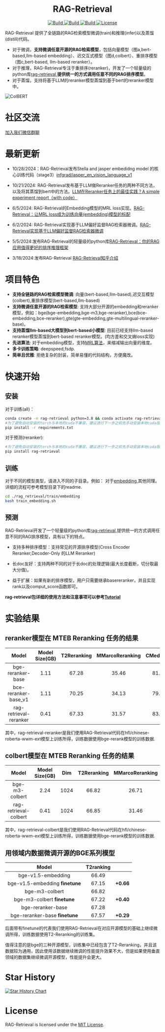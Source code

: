<h1 align="center">RAG-Retrieval</h1>
<p align="center">
    <a href="https://pypi.org/project/rag-retrieval/#description">
            <img alt="Build" src="https://img.shields.io/pypi/v/rag-retrieval?color=brightgreen">
    </a>
    <a href="https://www.pepy.tech/projects/rag-retrieval">
            <img alt="Build" src="https://static.pepy.tech/personalized-badge/rag-retrieval?period=total&units=international_system&left_color=grey&right_color=brightgreen&left_text=downloads">
    </a>
    <a href="https://github.com/NLPJCL/RAG-Retrieval">
            <img alt="Build" src="https://img.shields.io/badge/Contribution-Welcome-blue">
    </a>
    <a href="https://github.com/NLPJCL/RAG-Retrieval/blob/master/LICENSE">
        <img alt="License" src="https://img.shields.io/badge/LICENSE-MIT-green">
    </a>
</p>

RAG-Retrieval 提供了全链路的RAG检索模型微调(train)和推理(infer)以及蒸馏(distill)代码。
- 对于微调，**支持微调任意开源的RAG检索模型**，包括向量模型（图a,bert-based,llm-based embedding）、迟交互式模型（图d,colbert）、重排序模型（图c,bert-based, llm-based reranker）。
- 对于推理，RAG-Retrieval专注于重排序(reranker)，开发了一个轻量级的python库[rag-retrieval](https://pypi.org/project/rag-retrieval/),**提供统一的方式调用任意不同的RAG排序模型**。
- 对于蒸馏，支持将基于LLM的reranker模型蒸馏到基于bert的reranker模型中。

![ColBERT](pictures/models.png)


# 社区交流

[加入我们微信群聊](https://www.notion.so/RAG-Retrieval-Roadmap-c817257e3e8a484b8850cac40a3fcf88)

# 最新更新

- 10/28/2024：RAG-Retrieval发布Stella and jasper embedidng model 的核心训练代码（stage3）[infgrad/jasper_en_vision_language_v1](https://huggingface.co/infgrad/jasper_en_vision_language_v1)

- 10/21/2024: RAG-Retrieval发布基于LLM做Reranker任务的两种不同方法，以及将其蒸馏到bert中的方法。[LLM在Reranker任务上的最佳实践？A simple experiment report（with code）](https://zhuanlan.zhihu.com/p/987727357)


- 6/5/2024: RAG-Retrieval的Embedding模型的MRL loss实现。[RAG-Retrieval：让MRL loss成为训练向量(embedding)模型的标配](https://zhuanlan.zhihu.com/p/701884479)

- 6/2/2024: RAG-Retrieval实现基于LLM偏好监督RAG检索器微调。[RAG-Retrieval实现基于LLM偏好监督RAG检索器微调](https://zhuanlan.zhihu.com/p/701215443)

- 5/5/2024:发布RAG-Retrieval的轻量级的python库[RAG-Retrieval：你的RAG应用值得更好的排序推理框架](https://zhuanlan.zhihu.com/p/692404995)

- 3/18/2024:发布RAG-Retrieval [RAG-Retrieval知乎介绍](https://zhuanlan.zhihu.com/p/683483778)


# 项目特色

- **支持全链路的RAG检索模型微调**: 向量(bert-based,llm-based),迟交互模型(colbert),重排序模型(bert-based,llm-based)
- **支持微调任意开源的RAG检索模型**: 支持大部分开源的embedding和reranker模型，例如：bge(bge-embedding,bge-m3,bge-reranker),bce(bce-embedding,bce-reranker),gte(gte-embedding,gte-multilingual-reranker-base)。
- **支持蒸馏llm-based大模型到bert-based小模型**: 目前已经支持llm-based reranker模型蒸馏到bert-based reranker模型。(均方差和交叉熵loss实现)
- **先进算法**: 对于embedding模型，支持[MRL算法](https://arxiv.org/abs/2205.13147)，来缩减输出向量的维度。
- **多卡训练策略**: deepspeed,fsdp.
- **简单且优雅**: 拒绝复杂的封装，简单易懂的代码结构，方便魔改。

# 快速开始

## 安装
对于训练(all)：
```bash
conda create -n rag-retrieval python=3.8 && conda activate rag-retrieval
#为了避免自动安装的torch与本地的cuda不兼容，建议进行下一步之前先手动安装本地cuda版本兼容的torch。
pip install -r requirements.txt 
```
对于预测(reranker):
```bash
#为了避免自动安装的torch与本地的cuda不兼容，建议进行下一步之前先手动安装本地cuda版本兼容的torch。
pip install rag-retrieval
```

## 训练

对于不同的模型类型，请进入不同的子目录。例如：
对于[embedding](https://github.com/NLPJCL/RAG-Retrieval/tree/master/rag_retrieval/train/embedding),其他同理。详细的流程可参考模型目录下的readme.
```bash
cd ./rag_retrieval/train/embedding
bash train_embedding.sh
```

## 预测

RAG-Retrieval开发了一个轻量级的python库[rag-retrieval](https://pypi.org/project/rag-retrieval/),提供统一的方式调用任意不同的RAG排序模型，具有以下的特点。

- 支持多种排序模型：支持常见的开源排序模型(Cross Encoder Reranker,Decoder-Only 的LLM Reranker)

- 长doc友好：支持两种不同的对于长doc的处理逻辑(最大长度截断，切分取最大分值)。

- 益于扩展：如果有新的排序模型，用户只需要继承basereranker，并且实现rank以及comput_score函数即可。

**rag-retrieval包详细的使用方法和注意事项可以参考[Tutorial](https://github.com/NLPJCL/RAG-Retrieval/blob/master/examples/Reranker_Tutorial.md)**


# 实验结果


## reranker模型在 MTEB Reranking 任务的结果


|      **Model**       |  **Model Size(GB)**  |**T2Reranking** | **MMarcoReranking** | **CMedQAv1** | **CMedQAv2** | **Avg** |
|:-----------:|:----------:|:----------:|:-------------:|:--------------:|:---------------:| :---------------:|
|   bge-reranker-base   |  1.11 | 67.28    |      35.46     |      81.27      |       84.10      | 67.03
| bce-reranker-base_v1 |   1.11 |70.25    |      34.13     |      79.64      |       81.31      | 66.33
| rag-retrieval-reranker |  0.41 | 67.33    |      31.57     |      83.54     |       86.03     | 67.12

其中，rag-retrieval-reranker是我们使用RAG-Retrieval代码在hfl/chinese-roberta-wwm-ext模型上训练所得，训练数据使用bge-rerank模型的训练数据.

## colbert模型在 MTEB Reranking 任务的结果

|      **Model**  | **Model Size(GB)**  | **Dim**  | **T2Reranking** | **MMarcoReranking** | **CMedQAv1** | **CMedQAv2** | **Avg** |
|:-----------: |:----------:|:----------:|:----------:|:-------------:|:--------------:|:---------------:| :---------------:|
|   bge-m3-colbert   | 2.24 | 1024 | 66.82 | 26.71    |      75.88     |      76.83      |      61.56      
| rag-retrieval-colbert | 0.41 |  1024|  66.85    |      31.46     |      81.05     |       84.22     | 65.90

其中，rag-retrieval-colbert是我们使用RAG-Retrieval代码在hfl/chinese-roberta-wwm-ext模型上训练所得，训练数据使用bge-rerank模型的训练数据.


## 用领域内数据微调开源的BGE系列模型

|      **Model**  | **T2ranking**  | |
|:-----------: |:----------:|:----------:|
|   bge-v1.5-embedding   | 66.49|  | 
|   bge-v1.5-embedding **finetune**    | 67.15 | **+0.66** | 
|   bge-m3-colbert   | 66.82|  | 
|   bge-m3-colbert **finetune**    | 67.22 | **+0.40** | 
|   bge-reranker-base   | 67.28|  | 
|   bge-reranker-base  **finetune**    | 67.57 | **+0.29** | 

后面带有finetune的代表我们使用RAG-Retrieval在对应开源模型的基础上继续微调所得，训练数据使用T2-Reranking的训练集。

值得注意的是bge的三种开源模型，训练集中已经包含了T2-Reranking，并且该数据较为通用，因此使用该数据继续微调的性能提升效果不大，但是如果使用垂直领域的数据集继续微调开源模型，性能提升会更大。

# Star History

[![Star History Chart](https://api.star-history.com/svg?repos=NLPJCL/RAG-Retrieval&type=Date)](https://star-history.com/#NLPJCL/RAG-Retrieval&Date)

# License
RAG-Retrieval is licensed under the [MIT License](https://github.com/NLPJCL/RAG-Retrieval/blob/master/LICENSE). 
